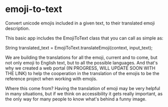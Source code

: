 # emoji-to-text
Convert unicode emojis included in a given text, to their translated emoji description.

This basic app includes the EmojiToText class that you can call as simple as:

  String translated_text = EmojiToText.translateEmoji(context, input_text);

We are building the translations for all the emoji, current and to come, but not only emoji to English text, but to all the possible languages. And that's why we created a web portal (IN PROGRESS, WILL UPDATE SOON WITH THE LINK) to help the cooperation in the translation of the emojis to be the reference project when working with emojis.

Where this come from? Having the translation of emoji may be very helpful in many situations, but if we think on accessibility it gets really important, as the only way for many people to know what's behind a funny image.

